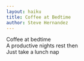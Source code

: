 ```yaml
---
layout: haiku
title: Coffee at Bedtime
author: Steve Hernandez
---
```


Coffee at bedtime<br>
A productive nights rest then<br>
Just take a lunch nap<br>